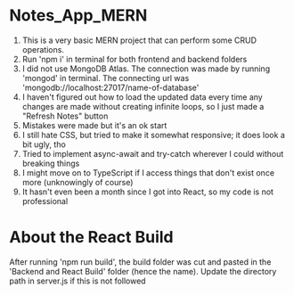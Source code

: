 # Notes_App_MERN
1. This is a very basic MERN project that can perform some CRUD operations.
2. Run 'npm i' in terminal for both frontend and backend folders
3. I did not use MongoDB Atlas. The connection was made by running 'mongod' in terminal. The connecting url was 'mongodb://localhost:27017/name-of-database'
4. I haven't figured out how to load the updated data every time any changes are made without creating infinite loops, so I just made a "Refresh Notes" button
5. Mistakes were made but it's an ok start
6. I still hate CSS, but tried to make it somewhat responsive; it does look a bit ugly, tho
7. Tried to implement async-await and try-catch wherever I could without breaking things 
8. I might move on to TypeScript if I access things that don't exist once more (unknowingly of course) 
9. It hasn't even been a month since I got into React, so my code is not professional

# About the React Build
After running 'npm run build', the build folder was cut and pasted in the 'Backend and React Build' folder (hence the name). Update the directory path in server.js if this is not followed 
